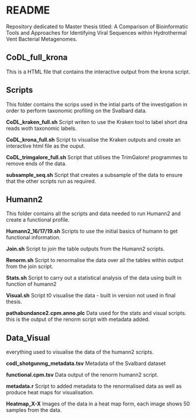 # README
Repository dedicated to Master thesis titled: A Comparison of Bioinformatic Tools and Approaches for Identifying Viral Sequences within Hydrothermal Vent Bacterial Metagenomes.

## CoDL_full_krona
This is a HTML file that contains the interactive output from the krona script. 

## Scripts
This folder contains the scrips used in the intial parts of the investigation in order to perform taxonomic profiling on the Svalbard data. 

**CoDL_kraken_full.sh**
Script writen to use the Kraken tool to label short dna reads woth taxonomic labels. 

**CoDL_krona_full.sh**
Script to visualise the Kraken outputs and create an interactive html file as the ouput. 

**CoDL_trimgalore_full.sh**
Script that utilises the TrimGalore! programmes to remove ends of the data. 

**subsample_seq.sh**
Script that creates a subsample of the data to ensure that the other scripts run as required. 

## Humann2
This folder contains all the scripts and data needed to run Humann2 and create a functional profile. 

**Humann2_16/17/19.sh**
Scripts to use the initial basics of humann to get functional information. 

**Join.sh**
Script to join the table outputs from the Humann2 scripts. 

**Renorm.sh**
Script to renormalise the data over all the tables within output from the join script. 

**Stats.sh**
Script to carry out a statistical analysis of the data using built in function of humann2

**Visual.sh**
Script t0 visualise the data - built in version not used in final thesis. 

**pathabundance2.cpm.anno.plc**
Data used for the stats and visual scripts. this is the output of the renorm script with metadata added.

## Data_Visual
everything used to visualise the data of the humann2 scripts. 

**codl_shotgunmg_metadata.tsv**
Metadata of the Svalbard dataset 

**functional.cpm.tsv**
Data output of the renorm humann2 script. 

**metadata.r**
Script to added metadata to the renormalised data as well as produce heat maps for visualisation. 

**Heatmap_X-X**
Images of the data in a heat map form, each image shows 50 samples from the data. 
